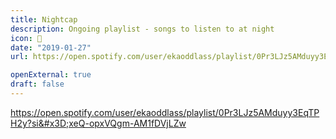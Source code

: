 ```yaml
---
title: Nightcap
description: Ongoing playlist - songs to listen to at night
icon: 🌙
date: "2019-01-27"
url: https://open.spotify.com/user/ekaoddlass/playlist/0Pr3LJz5AMduyy3EqTPH2y?si&#x3D;xeQ-opxVQgm-AM1fDVjLZw

openExternal: true
draft: false
---
```




https://open.spotify.com/user/ekaoddlass/playlist/0Pr3LJz5AMduyy3EqTPH2y?si&#x3D;xeQ-opxVQgm-AM1fDVjLZw
